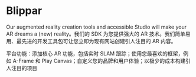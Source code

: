 # Blippar

Our augmented reality creation tools and accessible Studio will make your AR dreams a (new) reality。我们的 SDK 为您提供强大的 AR 技术。我们简单易用、最先进的开发工具包可让您立即为现有网站创建引人注目的 AR 内容。

平台功能：添加核心 AR 功能，包括实时 SLAM 跟踪；使用您最喜欢的框架，例如 A-Frame 和 Play Canvas；自定义您的品牌和用户体验；以极少的成本构建引人注目的项目
